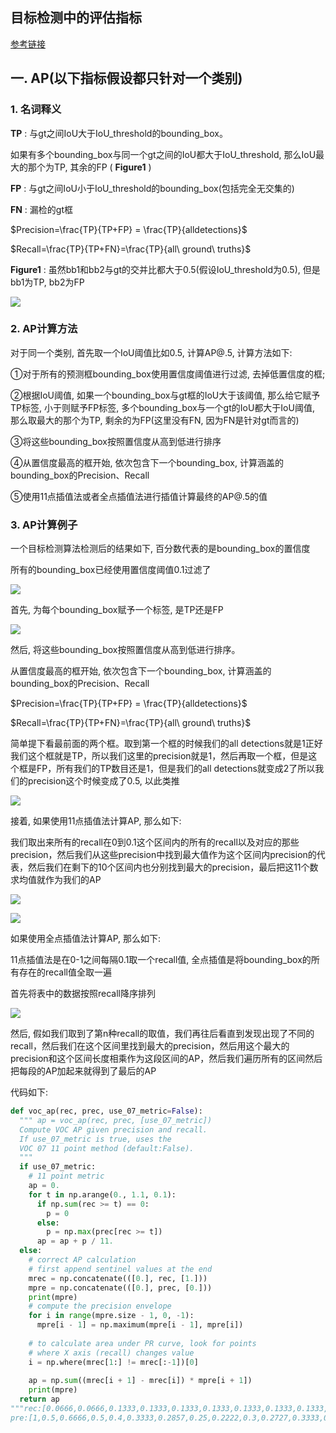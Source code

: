 ## 目标检测中的评估指标
[参考链接](https://blog.csdn.net/qq_40959462/article/details/127451374?spm=1001.2014.3001.5506)

## 一. AP(以下指标假设都只针对一个类别)

### 1. 名词释义

**TP** :  与gt之间IoU大于IoU_threshold的bounding_box。

如果有多个bounding_box与同一个gt之间的IoU都大于IoU_threshold, 那么IoU最大的那个为TP, 其余的FP	( **Figure1** )

**FP** :  与gt之间IoU小于IoU_threshold的bounding_box(包括完全无交集的)

**FN** : 漏检的gt框

$Precision=\frac{TP}{TP+FP} = \frac{TP}{alldetections}$

$Recall=\frac{TP}{TP+FN}=\frac{TP}{all\ ground\ truths}$

 **Figure1** : 虽然bb1和bb2与gt的交并比都大于0.5(假设IoU_threshold为0.5), 但是bb1为TP, bb2为FP

![](assets/1.jpg)

### 2. AP计算方法

对于同一个类别, 首先取一个IoU阈值比如0.5, 计算AP@.5, 计算方法如下:

①对于所有的预测框bounding_box使用置信度阈值进行过滤, 去掉低置信度的框;

②根据IoU阈值, 如果一个bounding_box与gt框的IoU大于该阈值, 那么给它赋予TP标签, 小于则赋予FP标签, 多个bounding_box与一个gt的IoU都大于IoU阈值, 那么取最大的那个为TP, 剩余的为FP(这里没有FN, 因为FN是针对gt而言的)

③将这些bounding_box按照置信度从高到低进行排序

④从置信度最高的框开始, 依次包含下一个bounding_box, 计算涵盖的bounding_box的Precision、Recall

⑤使用11点插值法或者全点插值法进行插值计算最终的AP@.5的值

### 3. AP计算例子

一个目标检测算法检测后的结果如下, 百分数代表的是bounding_box的置信度

所有的bounding_box已经使用置信度阈值0.1过滤了

![](assets/2.jpg)

首先, 为每个bounding_box赋予一个标签, 是TP还是FP

![](assets/3.jpg)

然后, 将这些bounding_box按照置信度从高到低进行排序。

从置信度最高的框开始, 依次包含下一个bounding_box, 计算涵盖的bounding_box的Precision、Recall

$Precision=\frac{TP}{TP+FP} = \frac{TP}{alldetections}$

$Recall=\frac{TP}{TP+FN}=\frac{TP}{all\ ground\ truths}$

简单提下看最前面的两个框。取到第一个框的时候我们的all detections就是1正好我们这个框就是TP，所以我们这里的precision就是1，然后再取一个框，但是这个框是FP，所有我们的TP数目还是1，但是我们的all detections就变成2了所以我们的precision这个时候变成了0.5, 以此类推

![](assets/4.jpg)

接着, 如果使用11点插值法计算AP, 那么如下:

我们取出来所有的recall在0到0.1这个区间内的所有的recall以及对应的那些precision，然后我们从这些precision中找到最大值作为这个区间内precision的代表，然后我们在剩下的10个区间内也分别找到最大的precision，最后把这11个数求均值就作为我们的AP

![](assets/5.jpg)

![](assets/6.jpg)

如果使用全点插值法计算AP, 那么如下:

11点插值法是在0-1之间每隔0.1取一个recall值, 全点插值是将bounding_box的所有存在的recall值全取一遍

首先将表中的数据按照recall降序排列

![](assets/7.jpg)

然后,  假如我们取到了第n种recall的取值，我们再往后看直到发现出现了不同的recall，然后我们在这个区间里找到最大的precision，然后用这个最大的precision和这个区间长度相乘作为这段区间的AP，然后我们遍历所有的区间然后把每段的AP加起来就得到了最后的AP

代码如下:

```python
def voc_ap(rec, prec, use_07_metric=False):
  """ ap = voc_ap(rec, prec, [use_07_metric])
  Compute VOC AP given precision and recall.
  If use_07_metric is true, uses the
  VOC 07 11 point method (default:False).
  """
  if use_07_metric:
    # 11 point metric
    ap = 0.
    for t in np.arange(0., 1.1, 0.1):
      if np.sum(rec >= t) == 0:
        p = 0
      else:
        p = np.max(prec[rec >= t])
      ap = ap + p / 11.
  else:
    # correct AP calculation
    # first append sentinel values at the end
    mrec = np.concatenate(([0.], rec, [1.]))
    mpre = np.concatenate(([0.], prec, [0.]))
    print(mpre)
    # compute the precision envelope
    for i in range(mpre.size - 1, 0, -1):
      mpre[i - 1] = np.maximum(mpre[i - 1], mpre[i])
 
    # to calculate area under PR curve, look for points
    # where X axis (recall) changes value
    i = np.where(mrec[1:] != mrec[:-1])[0]
 
    ap = np.sum((mrec[i + 1] - mrec[i]) * mpre[i + 1])
    print(mpre)
  return ap
"""rec:[0.0666,0.0666,0.1333,0.1333,0.1333,0.1333,0.1333,0.1333,0.1333,0.2,0.2,0.2666,0.3333 ,0.4,0.4,0.4,0.4,0.4,0.4,0.4,0.4,0.4,0.4666,0.4666]
pre:[1,0.5,0.6666,0.5,0.4,0.3333,0.2857,0.25,0.2222,0.3,0.2727,0.3333,0.3846,0.4285,0.4,0.375,0.3529, 0.3333,0.3157,0.3,0.2857,0.2727,0.3043,0.2916]"""
```

